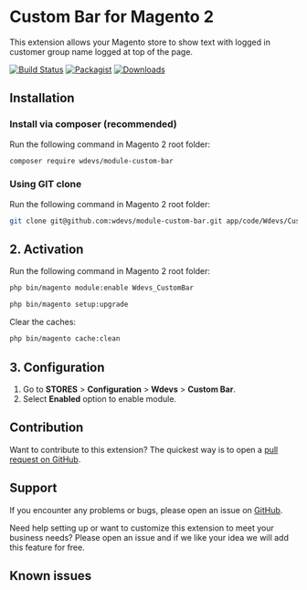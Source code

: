 # Custom Bar for Magento 2

This extension allows your Magento store to show text with logged in customer group name logged at top of the page.

[![Build Status](https://travis-ci.org/wdevs/module-custom-bar.svg?branch=develop)](https://travis-ci.org/wdevs/module-custom-bar) [![Packagist](https://img.shields.io/packagist/v/wdevs/module-custom-bar.svg)](https://packagist.org/packages/wdevs/module-custom-bar) [![Downloads](https://img.shields.io/packagist/dt/wdevs/module-custom-bar.svg)](https://packagist.org/packages/wdevs/module-custom-bar)


## Installation

### Install via composer (recommended)

Run the following command in Magento 2 root folder:
```sh
composer require wdevs/module-custom-bar
```

### Using GIT clone

Run the following command in Magento 2 root folder:
```sh
git clone git@github.com:wdevs/module-custom-bar.git app/code/Wdevs/CustomBar
```

## 2. Activation

Run the following command in Magento 2 root folder:
```sh
php bin/magento module:enable Wdevs_CustomBar
```
```sh
php bin/magento setup:upgrade
```

Clear the caches:
```sh
php bin/magento cache:clean
```

## 3. Configuration

1. Go to **STORES** > **Configuration** > **Wdevs** > **Custom Bar**.
2. Select **Enabled** option to enable module.

## Contribution

Want to contribute to this extension? The quickest way is to open a [pull request on GitHub](https://help.github.com/articles/using-pull-requests).


## Support

If you encounter any problems or bugs, please open an issue on [GitHub](https://github.com/wdevs/module-custom-bar/issues).

Need help setting up or want to customize this extension to meet your business needs? Please open an issue and if we like your idea we will add this feature for free.

## Known issues
